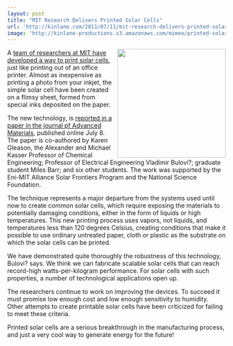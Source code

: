 ```yaml
---
layout: post
title: "MIT Research Delivers Printed Solar Cells"
url: 'http://kinlane.com/2011/07/11/mit-research-delivers-printed-solar-cells/'
image: 'http://kinlane-productions.s3.amazonaws.com/mimeo/printed-solar-cells.jpg'
---
```


<img class="c1" src="http://kinlane-productions.s3.amazonaws.com/mimeo/printed-solar-cells.jpg" alt="" width="250" align="right" />A [team of researchers at MIT have developed a way to print solar cells][1], just like printing out of an office printer. Almost as inexpensive as printing a photo from your inkjet, the simple solar cell have been created on a flimsy sheet, formed from special inks deposited on the paper.

The new technology, is [reported in a paper in the journal pf Advanced Materials][2], published online July 8. The paper is co-authored by Karen Gleason, the Alexander and Michael Kasser Professor of Chemical Engineering; Professor of Electrical Engineering Vladimir Bulovi?; graduate student Miles Barr; and six other students. The work was supported by the Eni-MIT Alliance Solar Frontiers Program and the National Science Foundation.

The technique represents a major departure from the systems used until now to create common solar cells, which require exposing the materials to potentially damaging conditions, either in the form of liquids or high temperatures. This new printing process uses vapors, not liquids, and temperatures less than 120 degrees Celsius, creating conditions that make it possible to use ordinary untreated paper, cloth or plastic as the substrate on which the solar cells can be printed.

We have demonstrated quite thoroughly the robustness of this technology, Bulovi? says. We think we can fabricate scalable solar cells that can reach record-high watts-per-kilogram performance. For solar cells with such properties, a number of technological applications open up.

The researchers continue to work on improving the devices. To succeed it must promise low enough cost and low enough sensitivity to humidity. Other attempts to create printable solar cells have been criticized for failing to meet these criteria.

Printed solar cells are a serious breakthrough in the manufacturing process, and just a very cool way to generate energy for the future!

   [1]: http://web.mit.edu/newsoffice/2011/printable-solar-cells-0711.html (team of researchers at MIT have developed a way to print solar cells)
   [2]: http://onlinelibrary.wiley.com/doi/10.1002/adma.201101263/abstract (reported in a paper in the journal of Advanced materials)
